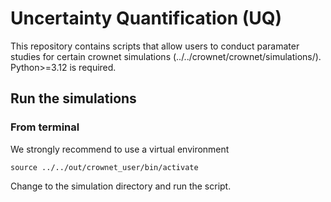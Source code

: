 # Uncertainty Quantification (UQ)

This repository contains scripts that allow users to conduct paramater studies for certain crownet simulations (../../crownet/crownet/simulations/).
Python>=3.12 is required.


## Run the simulations
### From terminal

We strongly recommend to use a virtual environment
```
source ../../out/crownet_user/bin/activate

```
Change to the simulation directory and run the script.
